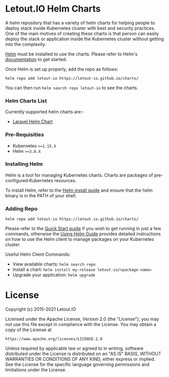 # Letout.IO Helm Charts
A helm repository that has a variety of helm charts for helping people to deploy stack inside Kubernetes cluster with best and security practices. 
One of the main motives of creating these charts is that person can easily deploy the stack or application inside the Kubernetes cluster without getting into the complexity.

[Helm](https://helm.sh/) must be installed to use the charts. Please refer to Helm's [documentation](https://helm.sh/docs/) to get started.

Once Helm is set up properly, add the repo as follows:

```shell
helm repo add letout-io https://letout-io.github.io/charts/  
```

You can then run `helm search repo letout-io` to see the charts.

### Helm Charts List

Currently supported helm charts are:-

- [Laravel Helm Chart](./charts/laravel)

### Pre-Requisities

- Kubernetes `>=1.15.X`
- Helm `>=3.0.X`

### Installing Helm

Helm is a tool for managing Kubernetes charts. Charts are packages of pre-configured Kubernetes resources.

To install Helm, refer to the [Helm install guide](https://github.com/helm/helm#install) and ensure that the helm binary is in the PATH of your shell.

### Adding Repo

```shell
helm repo add letout-io https://letout-io.github.io/charts/  
```

Please refer to the [Quick Start guide](https://helm.sh/docs/intro/quickstart/) if you wish to get running in just a few commands, otherwise the [Using Helm Guide](https://helm.sh/docs/intro/using_helm/) provides detailed instructions on how to use the Helm client to manage packages on your Kubernetes cluster.

Useful Helm Client Commands:

- View available charts: `helm search repo`
- Install a chart: `helm install my-release letout-io/<package-name>`
- Upgrade your application: `helm upgrade`

# License
Copyright (c) 2015-2021 Letout.IO

Licensed under the Apache License, Version 2.0 (the "License");
you may not use this file except in compliance with the License.
You may obtain a copy of the License at

    https://www.apache.org/licenses/LICENSE-2.0

Unless required by applicable law or agreed to in writing, software
distributed under the License is distributed on an "AS IS" BASIS,
WITHOUT WARRANTIES OR CONDITIONS OF ANY KIND, either express or implied.
See the License for the specific language governing permissions and
limitations under the License.
